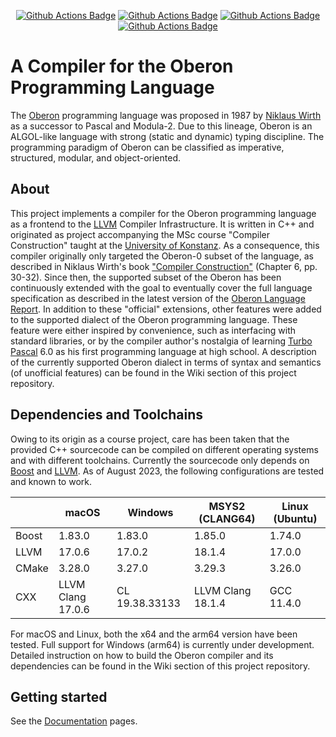 <p align="center">
  <a href="https://github.com/zaskar9/oberon-lang/actions"><img src="https://github.com/zaskar9/oberon-lang/actions/workflows/linux.yml/badge.svg?branch=master" alt="Github Actions Badge"></a>
  <a href="https://github.com/zaskar9/oberon-lang/actions"><img src="https://github.com/zaskar9/oberon-lang/actions/workflows/macos.yml/badge.svg?branch=master" alt="Github Actions Badge"></a>
  <a href="https://github.com/zaskar9/oberon-lang/actions"><img src="https://github.com/zaskar9/oberon-lang/actions/workflows/msys2.yml/badge.svg?branch=master" alt="Github Actions Badge"></a>
  <a href="https://github.com/zaskar9/oberon-lang/actions"><img src="https://github.com/zaskar9/oberon-lang/actions/workflows/docs.yml/badge.svg?branch=master" alt="Github Actions Badge"></a>
</p>

# A Compiler for the Oberon Programming Language

The [Oberon](https://www.ethoberon.ethz.ch) programming language was proposed in 1987 by 
[Niklaus Wirth](https://people.inf.ethz.ch/wirth/) as a successor to Pascal and Modula-2. Due to this lineage, Oberon 
is an ALGOL-like language with strong (static and dynamic) typing discipline. The programming paradigm of Oberon can 
be classified as imperative, structured, modular, and object-oriented.

## About

This project implements a compiler for the Oberon programming language as a frontend to the [LLVM](http://llvm.org)
Compiler Infrastructure. It is written in C++ and originated as project accompanying the MSc course "Compiler 
Construction" taught at the [University of Konstanz](https://uni.kn). As a consequence, this compiler originally only
targeted the Oberon-0 subset of the language, as described in Niklaus Wirth's book 
["Compiler Construction"](http://www.ethoberon.ethz.ch/WirthPubl/CBEAll.pdf) (Chapter 6, pp. 30-32). Since then, the
supported subset of the Oberon has been continuously extended with the goal to eventually cover the full language 
specification as described in the latest version of the [Oberon Language Report](https://inf.ethz.ch/personal/wirth/Oberon/Oberon07.Report.pdf).
In addition to these "official" extensions, other features were added to the supported dialect of the Oberon programming language.
These feature were either inspired by convenience, such as interfacing with standard libraries, or by the compiler 
author's nostalgia of learning [Turbo Pascal](https://en.wikipedia.org/wiki/Turbo_Pascal) 6.0 as his first programming 
language at high school. A description of the currently supported Oberon dialect in terms of syntax and semantics (of
unofficial features) can be found in the Wiki section of this project repository.

## Dependencies and Toolchains

Owing to its origin as a course project, care has been taken that the provided C++ sourcecode can be compiled on
different operating systems and with different toolchains. Currently the sourcecode only depends on 
[Boost](https://www.boost.org) and [LLVM](https://llvm.org).
As of August 2023, the following configurations are tested and known to work.

|       | macOS             | Windows        | MSYS2 (CLANG64)   | Linux (Ubuntu) |
|-------|-------------------|----------------|-------------------|----------------|
| Boost | 1.83.0            | 1.83.0         | 1.85.0            | 1.74.0         |
| LLVM  | 17.0.6            | 17.0.2         | 18.1.4            | 17.0.0         |
| CMake | 3.28.0            | 3.27.0         | 3.29.3            | 3.26.0         |
| CXX   | LLVM Clang 17.0.6 | CL 19.38.33133 | LLVM Clang 18.1.4 | GCC 11.4.0     |

For macOS and Linux, both the x64 and the arm64 version have been tested. Full support for Windows (arm64) is currently
under development.
Detailed instruction on how to build the Oberon compiler and its dependencies can be found in the Wiki section of this
project repository.

## Getting started
See the [Documentation](https://zaskar9.github.io/oberon-lang/) pages.
